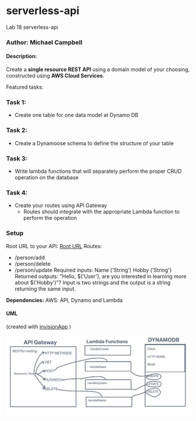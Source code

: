 # serverless-api
Lab 18 serverless-api
### Author: Michael Campbell

#### Description: 
Create a **single resource REST API** using a domain model of your choosing, constructed using **AWS Cloud Services**.

Featured tasks:
### Task 1:
- Create one table for one data model at Dynamo DB
### Task 2:
- Create a Dynamoose schema to define the structure of your table
### Task 3:
- Write lambda functions that will separately perform the proper CRUD operation on the database
### Task 4:
- Create your routes using API Gateway
  - Routes should integrate with the appropriate Lambda function to perform the operation

### Setup
Root URL to your API: [Root URL](https://2veauxjvre.execute-api.us-west-2.amazonaws.com)
Routes: 
- /person/add
- /person/delete 
- /person/update
Required inputs: Name ('String') Hobby ('String')
Returned outputs: "Hello, $('User'), are you interested in learning more about $('Hobby')"?
Input is two strings and the output is a string returning the same input.

**Dependencies:**
AWS: API, Dynamo and Lambda

#### UML
(created with [invisionApp](https://invisionapp.com/) )

![UML](labclass18UML.png)
